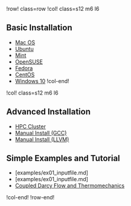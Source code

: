 !row! class=row
!col! class=s12 m6 l6
## Basic Installation

- [Mac OS](getting_started/installation/mac_os.md)
- [Ubuntu](getting_started/installation/ubuntu.md)
- [Mint](getting_started/installation/mint.md)
- [OpenSUSE](getting_started/installation/opensuse.md)
- [Fedora](getting_started/installation/fedora.md)
- [CentOS](getting_started/installation/centos.md)
- [Windows 10](getting_started/installation/windows10.md)
!col-end!

!col! class=s12 m6 l6
## Advanced Installation

- [HPC Cluster](getting_started/installation/cluster.md)
- [Manual Install (GCC)](getting_started/installation/manual_installation_gcc.md)
- [Manual Install (LLVM)](getting_started/installation/manual_installation_llvm.md)

## Simple Examples and Tutorial

- [examples/ex01_inputfile.md]
- [examples/ex01_inputfile.md]
- [Coupled Darcy Flow and Thermomechanics](darcy_thermo_mech/index.md)

!col-end!
!row-end!
